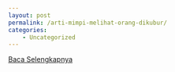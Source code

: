 ```yaml
---
layout: post
permalink: /arti-mimpi-melihat-orang-dikubur/
categories:
    - Uncategorized
---
```


[Baca Selengkapnya](/05)